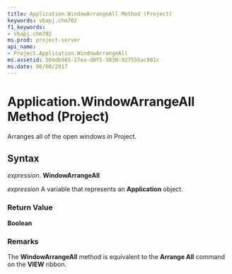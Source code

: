 ```yaml
---
title: Application.WindowArrangeAll Method (Project)
keywords: vbapj.chm702
f1_keywords:
- vbapj.chm702
ms.prod: project-server
api_name:
- Project.Application.WindowArrangeAll
ms.assetid: 504db965-27ea-d0f5-5830-927555ac801c
ms.date: 06/08/2017
---
```



# Application.WindowArrangeAll Method (Project)

Arranges all of the open windows in Project.


## Syntax

 _expression_. **WindowArrangeAll**

 _expression_ A variable that represents an **Application** object.


### Return Value

 **Boolean**


### Remarks

The  **WindowArrangeAll** method is equivalent to the **Arrange All** command on the **VIEW** ribbon.


